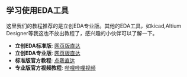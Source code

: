 ## 学习使用EDA工具

这里我们的教程推荐的是立创EDA专业版。其他的EDA工具，如kicad,Altium Designer等我这也不放出教程了，感兴趣的小伙伴可以了解一下。

- **立创EDA标准版**: [网页版直达](https://lceda.cn/editor)
- **立创EDA专业版**: [网页版直达](https://pro.lceda.cn/editor)
- **标准版官方教程**: [点我直达](https://docs.lceda.cn/cn/Introduction/Introduction-to-LCEDA/)
- **专业版官方视频教程**: [哔哩哔哩视频](https://www.bilibili.com/video/BV1x6421f7AT/?spm_id_from=333.999.0.0&vd_source=0bd1e74e0fe7e200ff74a89bbb96cc11)
